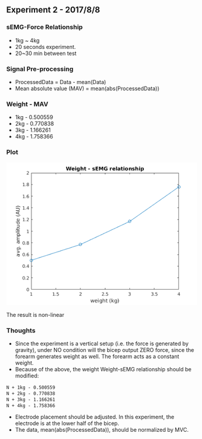 ## Experiment 2 - 2017/8/8


### sEMG-Force Relationship
* 1kg ~ 4kg
* 20 seconds experiment.
* 20~30 min between test

### Signal Pre-processing
* ProcessedData =  Data - mean(Data)
* Mean absolute value (MAV) = mean(abs(ProcessedData))

### Weight - MAV
* 1kg - 0.500559
* 2kg - 0.770838
* 3kg - 1.166261
* 4kg - 1.758366

### Plot
![](https://raw.githubusercontent.com/dymnz/sEMG/master/Reports/wang/pics/exp2_2017_8_8/weight_semg.png)

The result is non-linear


### Thoughts
* Since the experiment is a vertical setup (i.e. the force is generated by gravity), under NO condition will the bicep output ZERO force, since the forearm generates weight as well. The forearm acts as a constant weight.
* Because of the above, the weight Weight-sEMG relationship should be modified: 
```
N + 1kg - 0.500559
N + 2kg - 0.770838
N + 3kg - 1.166261
N + 4kg - 1.758366
```

* Electrode placement should be adjusted. In this experiment, the electrode is at the lower half of the bicep.
* The data, mean(abs(ProcessedData)), should be normalized by MVC.
